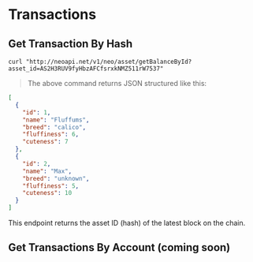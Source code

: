 # Transactions

## Get Transaction By Hash

```shell
curl "http://neoapi.net/v1/neo/asset/getBalanceById?asset_id=AS2H3RUV9fyHbzAFCfsrxkNMZ511rW7537"
```

> The above command returns JSON structured like this:

```json
[
  {
    "id": 1,
    "name": "Fluffums",
    "breed": "calico",
    "fluffiness": 6,
    "cuteness": 7
  },
  {
    "id": 2,
    "name": "Max",
    "breed": "unknown",
    "fluffiness": 5,
    "cuteness": 10
  }
]
```

This endpoint returns the asset ID (hash) of the latest block on the chain.

## Get Transactions By Account (coming soon)